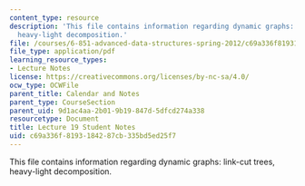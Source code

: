 ```yaml
---
content_type: resource
description: 'This file contains information regarding dynamic graphs: link-cut trees,
  heavy-light decomposition.'
file: /courses/6-851-advanced-data-structures-spring-2012/c69a336f8193184287cb335bd5ed25f7_MIT6_851S12_L19.pdf
file_type: application/pdf
learning_resource_types:
- Lecture Notes
license: https://creativecommons.org/licenses/by-nc-sa/4.0/
ocw_type: OCWFile
parent_title: Calendar and Notes
parent_type: CourseSection
parent_uid: 9d1ac4aa-2b01-9b19-847d-5dfcd274a338
resourcetype: Document
title: Lecture 19 Student Notes
uid: c69a336f-8193-1842-87cb-335bd5ed25f7
---
```

This file contains information regarding dynamic graphs: link-cut trees, heavy-light decomposition.